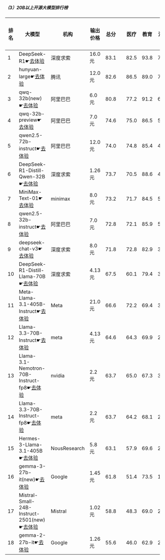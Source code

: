 ##### （3）20B以上开源大模型排行榜
|排名|大模型|机构|输出价格|总分| |医疗|教育|法律|行政公务|心理健康|推理与数学计算|语言与指令遵从|
|---|-----|---|-------|---|-|----|---|---|------|-------|-----------|------------|
|1|DeepSeek-R1☛[去体验](https://easyllm.site/static/modelcompare.html?type=open-source)|深度求索|16.0元|83.1| |                    82.5|93.8|71.7|                    88.6|61.5|                    92.7|91.2|
|2|hunyuan-large☛[去体验](https://easyllm.site/static/modelcompare.html?type=open-source)|腾讯|12.0元|82.6| |                    86.5|89.0|79.3|                    75.7|73.2|                    86.9|87.7|
|3|qwq-32b(new)☛[去体验](https://easyllm.site/static/modelcompare.html?type=open-source)|阿里巴巴|6.0元|80.8| |                    77.2|91.2|62.8|                    86.5|63.0|                    94.3|90.9|
|4|qwq-32b-preview☛[去体验](https://easyllm.site/static/modelcompare.html?type=open-source)|阿里巴巴|7.0元|74.6| |                    75.0|86.5|50.8|                    78.0|59.9|                    87.4|84.8|
|5|qwen2.5-72b-instruct☛[去体验](https://easyllm.site/static/modelcompare.html?type=open-source)|阿里巴巴|12.0元|74.0| |                    74.8|85.4|49.1|                    71.7|59.5|                    89.3|88.0|
|6|DeepSeek-R1-Distill-Qwen-32B☛[去体验](https://easyllm.site/static/modelcompare.html?type=open-source)|深度求索|1.26元|73.7| |                    70.5|88.6|49.2|                    76.2|53.8|                    90.1|87.7|
|7|MiniMax-Text-01☛[去体验](https://easyllm.site/static/modelcompare.html?type=open-source)|minimax|8.0元|73.2| |                    71.7|84.5|51.6|                    69.6|57.8|                    89.5|87.5|
|8|qwen2.5-32b-instruct☛[去体验](https://easyllm.site/static/modelcompare.html?type=open-source)|阿里巴巴|7.0元|72.8| |                    72.1|85.9|51.9|                    70.0|57.8|                    84.2|87.6|
|9|deepseek-chat-v3☛[去体验](https://easyllm.site/static/modelcompare.html?type=open-source)|深度求索|8.0元|71.8| |                    72.8|82.9|39.5|                    72.7|56.0|                    92.5|86.6|
|10|DeepSeek-R1-Distill-Llama-70B☛[去体验](https://easyllm.site/static/modelcompare.html?type=open-source)|深度求索|4.13元|67.5| |                    60.1|79.4|35.2|                    77.5|46.2|                    88.8|85.0|
|11|Meta-Llama-3.1-405B-Instruct☛[去体验](https://easyllm.site/static/modelcompare.html?type=open-source)|Meta|21.0元|66.6| |                    72.2|69.4|37.4|                    64.2|53.9|                    85.0|84.2|
|12|Llama-3.3-70B-Instruct☛[去体验](https://easyllm.site/static/modelcompare.html?type=open-source)|meta|4.13元|64.6| |                    64.3|69.9|29.4|                    66.4|49.6|                    87.4|85.4|
|13|Llama-3.1-Nemotron-70B-Instruct-fp8☛[去体验](https://easyllm.site/static/modelcompare.html?type=open-source)|nvidia|2.2元|63.7| |                    65.0|67.3|33.1|                    63.7|50.1|                    81.3|85.5|
|14|Llama-3.3-70B-Instruct-fp8☛[去体验](https://easyllm.site/static/modelcompare.html?type=open-source)|meta|2.2元|63.7| |                    64.2|68.1|28.5|                    64.8|48.5|                    86.6|85.1|
|15|Hermes-3-Llama-3.1-405B☛[去体验](https://easyllm.site/static/modelcompare.html?type=open-source)|NousResearch|5.8元|63.1| |                    57.9|69.6|29.4|                    64.7|48.9|                    85.6|85.4|
|16|gemma-3-27b-it(new)☛[去体验](https://easyllm.site/static/modelcompare.html?type=open-source)|Google|1.45元|61.8| |                    51.4|73.5|19.5|                    70.5|44.5|                    90.3|83.2|
|17|Mistral-Small-24B-Instruct-2501(new)☛[去体验](https://easyllm.site/static/modelcompare.html?type=open-source)|Mistral|1.02元|58.8| |                    48.3|69.0|28.5|                    58.0|40.2|                    84.4|83.1|
|18|gemma-2-27b-it☛[去体验](https://easyllm.site/static/modelcompare.html?type=open-source)|Google|1.26元|55.6| |                    46.0|62.9|22.9|                    57.1|43.5|                    73.4|83.8|
    
